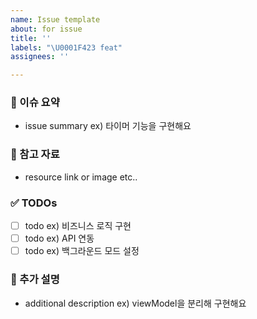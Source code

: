 ```yaml
---
name: Issue template
about: for issue
title: ''
labels: "\U0001F423 feat"
assignees: ''

---
```


### 📝 이슈 요약
- issue summary ex) 타이머 기능을 구현해요

### 🔗 참고 자료
- resource link or image etc..

### ✅ TODOs
- [ ] todo ex) 비즈니스 로직 구현
- [ ] todo ex) API 연동
- [ ] todo ex) 백그라운드 모드 설정

### 🧐 추가 설명
- additional description ex) viewModel을 분리해 구현해요
